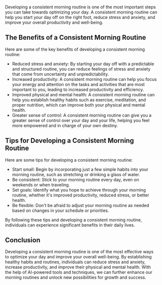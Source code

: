 
Developing a consistent morning routine is one of the most important steps you can take towards optimizing your day. A consistent morning routine can help you start your day off on the right foot, reduce stress and anxiety, and improve your overall productivity and well-being.

The Benefits of a Consistent Morning Routine
--------------------------------------------

Here are some of the key benefits of developing a consistent morning routine:

* Reduced stress and anxiety: By starting your day off with a predictable and structured routine, you can reduce feelings of stress and anxiety that come from uncertainty and unpredictability.
* Increased productivity: A consistent morning routine can help you focus your energy and attention on the tasks and activities that are most important to you, leading to increased productivity and efficiency.
* Improved physical and mental health: A consistent morning routine can help you establish healthy habits such as exercise, meditation, and proper nutrition, which can improve both your physical and mental health.
* Greater sense of control: A consistent morning routine can give you a greater sense of control over your day and your life, helping you feel more empowered and in charge of your own destiny.

Tips for Developing a Consistent Morning Routine
------------------------------------------------

Here are some tips for developing a consistent morning routine:

* Start small: Begin by incorporating just a few simple habits into your morning routine, such as stretching or drinking a glass of water.
* Be consistent: Stick to your morning routine every day, even on weekends or when traveling.
* Set goals: Identify what you hope to achieve through your morning routine, whether it's improved productivity, reduced stress, or better health.
* Be flexible: Don't be afraid to adjust your morning routine as needed based on changes in your schedule or priorities.

By following these tips and developing a consistent morning routine, individuals can experience significant benefits in their daily lives.

Conclusion
----------

Developing a consistent morning routine is one of the most effective ways to optimize your day and improve your overall well-being. By establishing healthy habits and routines, individuals can reduce stress and anxiety, increase productivity, and improve their physical and mental health. With the help of AI-powered tools and techniques, we can further enhance our morning routines and unlock new possibilities for growth and success.
